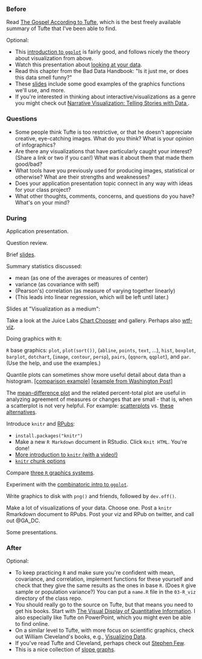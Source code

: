 ### Before

Read [The Gospel According to Tufte](http://www-personal.umich.edu/~jpboyd/eng403_chap2_tuftegospel.pdf), which is the best freely available summary of Tufte that I've been able to find.

Optional:

 * This [introduction to `ggplot`](http://www.ling.upenn.edu/~joseff/avml2012/) is fairly good, and follows nicely the theory about visualization from above.
 * Watch this presentation about [looking at your data](http://www.youtube.com/watch?v=coNDCIMH8bk).
 * Read this chapter from the Bad Data Handbook: "Is it just me, or does this data smell funny?"
 * These [slides](http://faculty.ucr.edu/~tgirke/HTML_Presentations/Manuals/Rgraphics/Rgraphics.pdf) include some good examples of the graphics functions we'll use, and more.
 * If you're interested in thinking about interactive/visualizations as a genre you might check out [Narrative Visualization: Telling Stories with Data
](http://vis.stanford.edu/files/2010-Narrative-InfoVis.pdf).


### Questions

 * Some people think Tufte is too restrictive, or that he doesn't appreciate creative, eye-catching images. What do you think? What is your opinion of infographics?
 * Are there any visualizations that have particularly caught your interest? (Share a link or two if you can!) What was it about them that made them good/bad?
 * What tools have you previously used for producing images, statistical or otherwise? What are their strengths and weaknesses?
 * Does your application presentation topic connect in any way with ideas for your class project?
 * What other thoughts, comments, concerns, and questions do you have? What's on your mind?


### During

Application presentation.

Question review.

Brief [slides](slides.pdf).

Summary statistics discussed:
 * mean (as one of the averages or measures of center)
 * variance (as covariance with self)
 * (Pearson's) correlation (as measure of varying together linearly)
 * (This leads into linear regression, which will be left until later.)

Slides at "Visualization as a medium":

Take a look at the Juice Labs [Chart Chooser](http://labs.juiceanalytics.com/chartchooser/) and gallery. Perhaps also [wtf-viz](http://wtfviz.net/).

Doing graphics with `R`:

`R` base graphics: `plot`, `plot(sort())`, (`abline`, `points`, `text`, ...), `hist`, `boxplot`, `barplot`, `dotchart`, (`image`, `contour`, `persp`), `pairs`, (`qqnorm`, `qqplot`), and `par`. (Use the help, and use the examples.)

Quantile plots can sometimes show more useful detail about data than a histogram. [[comparison example]](http://planspacedotorg.files.wordpress.com/2014/01/hist_vs_quantile.png) [[example from Washington Post]](http://apps.washingtonpost.com/g/page/national/715-new-exoplanets/841/)

The [mean-difference plot](http://en.wikipedia.org/wiki/Bland%E2%80%93Altman_plot) and the related percent-total plot are useful in analyzing agreement of measures or changes that are small - that is, when a scatterplot is not very helpful. For example: [scatterplots](http://planspace.org/2013/11/14/nyc-standardized-test-results-checking-out-the-number-of-students-tested-in-math-and-ela/) vs. [these alternatives](http://planspace.org/2013/11/15/nyc-standardized-test-results-checking-out-the-number-of-students-tested-in-math-and-ela-again/).

Introduce `knitr` and [RPubs](http://rpubs.com/):
 * `install.packages("knitr")`
 * Make a new `R Markdown` document in RStudio. Click `Knit HTML`. You're done!
 * [More introduction to `knitr` (with a video!)](http://yihui.name/knitr/)
 * [`knitr` chunk options](http://yihui.name/knitr/options)

Compare [three `R` graphics systems](three_systems.Rmd).

Experiment with the [combinatoric intro to `ggplot`](ggplot.md).

Write graphics to disk with `png()` and friends, followed by `dev.off()`.

Make a lot of visualizations of your data. Choose one. Post a `knitr` Rmarkdown document to RPubs. Post your viz and RPub on twitter, and call out @GA_DC.

Some presentations.


### After

Optional:

 * To keep practicing `R` and make sure you're confident with mean, covariance, and correlation, implement functions for these yourself and check that they give the same results as the ones in base `R`. (Does `R` give sample or population variance?) You can put a `name.R` file in the `03-R_viz` directory of the class repo.
 * You should really go to the source on Tufte, but that means you need to get his books. Start with [The Visual Display of Quantitative Information](http://www.amazon.com/The-Visual-Display-Quantitative-Information/dp/0961392142). I also especially like Tufte on PowerPoint, which you might even be able to find online.
 * On a similar level to Tufte, with more focus on scientific graphics, check out William Cleveland's books, e.g., [Visualizing Data](http://www.amazon.com/Visualizing-Data-William-S-Cleveland/dp/0963488406/).
 * If you've read Tufte and Cleveland, perhaps check out [Stephen Few](http://www.amazon.com/Stephen-Few/e/B001H6IQ5M).
 * This is a nice collection of [slope graphs](http://charliepark.org/slopegraphs/).
